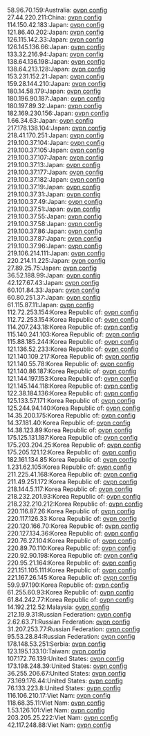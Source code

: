 58.96.70.159:Australia: [ovpn config](vpn/58_96_70_159.ovpn)  
27.44.220.211:China: [ovpn config](vpn/27_44_220_211.ovpn)  
114.150.42.183:Japan: [ovpn config](vpn/114_150_42_183.ovpn)  
121.86.40.202:Japan: [ovpn config](vpn/121_86_40_202.ovpn)  
126.115.142.33:Japan: [ovpn config](vpn/126_115_142_33.ovpn)  
126.145.136.66:Japan: [ovpn config](vpn/126_145_136_66.ovpn)  
133.32.216.94:Japan: [ovpn config](vpn/133_32_216_94.ovpn)  
138.64.136.198:Japan: [ovpn config](vpn/138_64_136_198.ovpn)  
138.64.213.128:Japan: [ovpn config](vpn/138_64_213_128.ovpn)  
153.231.152.21:Japan: [ovpn config](vpn/153_231_152_21.ovpn)  
159.28.144.210:Japan: [ovpn config](vpn/159_28_144_210.ovpn)  
180.14.58.179:Japan: [ovpn config](vpn/180_14_58_179.ovpn)  
180.196.90.187:Japan: [ovpn config](vpn/180_196_90_187.ovpn)  
180.197.89.32:Japan: [ovpn config](vpn/180_197_89_32.ovpn)  
182.169.230.156:Japan: [ovpn config](vpn/182_169_230_156.ovpn)  
1.66.34.63:Japan: [ovpn config](vpn/1_66_34_63.ovpn)  
217.178.138.104:Japan: [ovpn config](vpn/217_178_138_104.ovpn)  
218.41.170.251:Japan: [ovpn config](vpn/218_41_170_251.ovpn)  
219.100.37.104:Japan: [ovpn config](vpn/219_100_37_104.ovpn)  
219.100.37.105:Japan: [ovpn config](vpn/219_100_37_105.ovpn)  
219.100.37.107:Japan: [ovpn config](vpn/219_100_37_107.ovpn)  
219.100.37.13:Japan: [ovpn config](vpn/219_100_37_13.ovpn)  
219.100.37.177:Japan: [ovpn config](vpn/219_100_37_177.ovpn)  
219.100.37.182:Japan: [ovpn config](vpn/219_100_37_182.ovpn)  
219.100.37.19:Japan: [ovpn config](vpn/219_100_37_19.ovpn)  
219.100.37.31:Japan: [ovpn config](vpn/219_100_37_31.ovpn)  
219.100.37.49:Japan: [ovpn config](vpn/219_100_37_49.ovpn)  
219.100.37.51:Japan: [ovpn config](vpn/219_100_37_51.ovpn)  
219.100.37.55:Japan: [ovpn config](vpn/219_100_37_55.ovpn)  
219.100.37.58:Japan: [ovpn config](vpn/219_100_37_58.ovpn)  
219.100.37.86:Japan: [ovpn config](vpn/219_100_37_86.ovpn)  
219.100.37.87:Japan: [ovpn config](vpn/219_100_37_87.ovpn)  
219.100.37.96:Japan: [ovpn config](vpn/219_100_37_96.ovpn)  
219.106.214.111:Japan: [ovpn config](vpn/219_106_214_111.ovpn)  
220.214.11.225:Japan: [ovpn config](vpn/220_214_11_225.ovpn)  
27.89.25.75:Japan: [ovpn config](vpn/27_89_25_75.ovpn)  
36.52.188.99:Japan: [ovpn config](vpn/36_52_188_99.ovpn)  
42.127.67.43:Japan: [ovpn config](vpn/42_127_67_43.ovpn)  
60.101.84.33:Japan: [ovpn config](vpn/60_101_84_33.ovpn)  
60.80.251.37:Japan: [ovpn config](vpn/60_80_251_37.ovpn)  
61.115.87.11:Japan: [ovpn config](vpn/61_115_87_11.ovpn)  
112.72.253.154:Korea Republic of: [ovpn config](vpn/112_72_253_154.ovpn)  
112.72.253.154:Korea Republic of: [ovpn config](vpn/112_72_253_154.ovpn)  
114.207.243.18:Korea Republic of: [ovpn config](vpn/114_207_243_18.ovpn)  
115.140.241.103:Korea Republic of: [ovpn config](vpn/115_140_241_103.ovpn)  
115.88.185.244:Korea Republic of: [ovpn config](vpn/115_88_185_244.ovpn)  
121.136.52.233:Korea Republic of: [ovpn config](vpn/121_136_52_233.ovpn)  
121.140.109.217:Korea Republic of: [ovpn config](vpn/121_140_109_217.ovpn)  
121.140.55.78:Korea Republic of: [ovpn config](vpn/121_140_55_78.ovpn)  
121.140.86.187:Korea Republic of: [ovpn config](vpn/121_140_86_187.ovpn)  
121.144.197.153:Korea Republic of: [ovpn config](vpn/121_144_197_153.ovpn)  
121.145.144.118:Korea Republic of: [ovpn config](vpn/121_145_144_118.ovpn)  
122.38.184.136:Korea Republic of: [ovpn config](vpn/122_38_184_136.ovpn)  
125.133.57.171:Korea Republic of: [ovpn config](vpn/125_133_57_171.ovpn)  
125.244.94.140:Korea Republic of: [ovpn config](vpn/125_244_94_140.ovpn)  
14.35.200.175:Korea Republic of: [ovpn config](vpn/14_35_200_175.ovpn)  
14.37.181.40:Korea Republic of: [ovpn config](vpn/14_37_181_40.ovpn)  
14.38.123.89:Korea Republic of: [ovpn config](vpn/14_38_123_89.ovpn)  
175.125.131.187:Korea Republic of: [ovpn config](vpn/175_125_131_187.ovpn)  
175.203.204.25:Korea Republic of: [ovpn config](vpn/175_203_204_25.ovpn)  
175.205.121.12:Korea Republic of: [ovpn config](vpn/175_205_121_12.ovpn)  
182.161.134.85:Korea Republic of: [ovpn config](vpn/182_161_134_85.ovpn)  
1.231.62.105:Korea Republic of: [ovpn config](vpn/1_231_62_105.ovpn)  
211.225.41.168:Korea Republic of: [ovpn config](vpn/211_225_41_168.ovpn)  
211.49.251.172:Korea Republic of: [ovpn config](vpn/211_49_251_172.ovpn)  
218.144.5.117:Korea Republic of: [ovpn config](vpn/218_144_5_117.ovpn)  
218.232.201.93:Korea Republic of: [ovpn config](vpn/218_232_201_93.ovpn)  
218.232.210.212:Korea Republic of: [ovpn config](vpn/218_232_210_212.ovpn)  
220.116.87.26:Korea Republic of: [ovpn config](vpn/220_116_87_26.ovpn)  
220.117.126.33:Korea Republic of: [ovpn config](vpn/220_117_126_33.ovpn)  
220.120.166.70:Korea Republic of: [ovpn config](vpn/220_120_166_70.ovpn)  
220.127.134.36:Korea Republic of: [ovpn config](vpn/220_127_134_36.ovpn)  
220.76.27.104:Korea Republic of: [ovpn config](vpn/220_76_27_104.ovpn)  
220.89.70.110:Korea Republic of: [ovpn config](vpn/220_89_70_110.ovpn)  
220.92.90.198:Korea Republic of: [ovpn config](vpn/220_92_90_198.ovpn)  
220.95.21.164:Korea Republic of: [ovpn config](vpn/220_95_21_164.ovpn)  
221.151.105.111:Korea Republic of: [ovpn config](vpn/221_151_105_111.ovpn)  
221.167.26.145:Korea Republic of: [ovpn config](vpn/221_167_26_145.ovpn)  
59.9.97.190:Korea Republic of: [ovpn config](vpn/59_9_97_190.ovpn)  
61.255.60.93:Korea Republic of: [ovpn config](vpn/61_255_60_93.ovpn)  
61.84.242.77:Korea Republic of: [ovpn config](vpn/61_84_242_77.ovpn)  
14.192.212.52:Malaysia: [ovpn config](vpn/14_192_212_52.ovpn)  
212.19.9.31:Russian Federation: [ovpn config](vpn/212_19_9_31.ovpn)  
2.62.63.71:Russian Federation: [ovpn config](vpn/2_62_63_71.ovpn)  
31.207.253.77:Russian Federation: [ovpn config](vpn/31_207_253_77.ovpn)  
95.53.28.84:Russian Federation: [ovpn config](vpn/95_53_28_84.ovpn)  
178.148.53.251:Serbia: [ovpn config](vpn/178_148_53_251.ovpn)  
123.195.133.10:Taiwan: [ovpn config](vpn/123_195_133_10.ovpn)  
107.172.76.139:United States: [ovpn config](vpn/107_172_76_139.ovpn)  
173.198.248.39:United States: [ovpn config](vpn/173_198_248_39.ovpn)  
36.255.206.67:United States: [ovpn config](vpn/36_255_206_67.ovpn)  
73.169.176.44:United States: [ovpn config](vpn/73_169_176_44.ovpn)  
76.133.223.8:United States: [ovpn config](vpn/76_133_223_8.ovpn)  
116.106.210.17:Viet Nam: [ovpn config](vpn/116_106_210_17.ovpn)  
118.68.35.11:Viet Nam: [ovpn config](vpn/118_68_35_11.ovpn)  
1.53.126.101:Viet Nam: [ovpn config](vpn/1_53_126_101.ovpn)  
203.205.25.222:Viet Nam: [ovpn config](vpn/203_205_25_222.ovpn)  
42.117.248.88:Viet Nam: [ovpn config](vpn/42_117_248_88.ovpn)  

